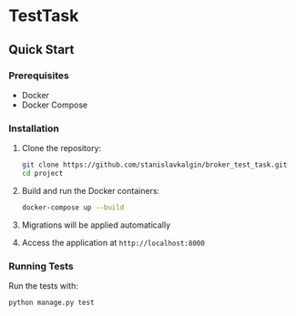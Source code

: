 # TestTask

## Quick Start

### Prerequisites

- Docker
- Docker Compose

### Installation

1. Clone the repository:

    ```bash
    git clone https://github.com/stanislavkalgin/broker_test_task.git
    cd project
    ```

3. Build and run the Docker containers:

    ```bash
    docker-compose up --build
    ```

4. Migrations will be applied automatically

5. Access the application at `http://localhost:8000`

### Running Tests

Run the tests with:

```bash
python manage.py test
